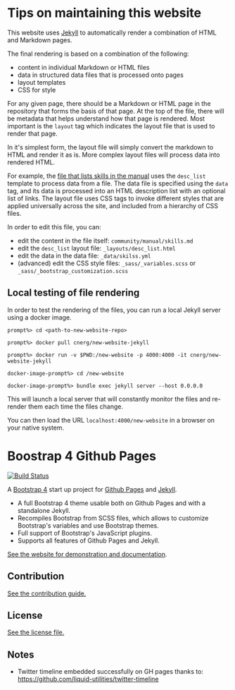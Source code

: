 # Tips on maintaining this website

This website uses [Jekyll](https://jekyllrb.com/) to automatically render a combination of HTML and Markdown pages.

The final rendering is based on a combination of the following:
* content in individual Markdown or HTML files
* data in structured data files that is processed onto pages
* layout templates
* CSS for style

For any given page, there should be a Markdown or HTML page in the repository
that forms the basis of that page.  At the top of the file, there will be
metadata that helps understand how that page is rendered.  Most important is the
`layout` tag which indicates the layout file that is used to render that page.

In it's simplest form, the layout file will simply convert the markdown to HTML
and render it as is.  More complex layout files will process data into rendered
HTML.  

For example, the [file that lists skills in the
manual](community/manual/skills.md) uses the `desc_list` template to process
data from a file.  The data file is specified using the `data` tag, and its data
is processed into an HTML description list with an optional list of links.  The
layout file uses CSS tags to invoke different styles that are applied
universally across the site, and included from a hierarchy of CSS files.

In order to edit this file, you can:
 * edit the content in the file itself: `community/manual/skills.md`
 * edit the `desc_list` layout file: `_layouts/desc_list.html`
 * edit the data in the data file: `_data/skilss.yml`
 * (advanced) edit the CSS style files: `_sass/_variables.scss` or
   `_sass/_bootstrap_customization.scss` 

## Local testing of file rendering

In order to test the rendering of the files, you can run a local Jekyll server
using a docker image.

```
prompt%> cd <path-to-new-website-repo>

prompt%> docker pull cnerg/new-website-jekyll

prompt%> docker run -v $PWD:/new-website -p 4000:4000 -it cnerg/new-website-jekyll

docker-image-prompt%> cd /new-website

docker-image-prompt%> bundle exec jekyll server --host 0.0.0.0

```

This will launch a local server that will constantly monitor the files and
re-render them each time the files change.

You can then load the URL `localhost:4000/new-website` in a browser on your native system.

# Boostrap 4 Github Pages

[![Build Status](https://travis-ci.org/nicolas-van/bootstrap-4-github-pages.svg?branch=master)](https://travis-ci.org/nicolas-van/bootstrap-4-github-pages)

A [Bootstrap 4](https://getbootstrap.com/) start up project for [Github Pages](https://pages.github.com/) and [Jekyll](https://jekyllrb.com/).

* A full Bootstrap 4 theme usable both on Github Pages and with a standalone Jekyll.
* Recompiles Bootstrap from SCSS files, which allows to customize Bootstrap's variables and use Bootstrap themes.
* Full support of Bootstrap's JavaScript plugins.
* Supports all features of Github Pages and Jekyll.

[See the website for demonstration and documentation](https://nicolas-van.github.io/bootstrap-4-github-pages/).

## Contribution

[See the contribution guide.](./CONTRIBUTING.md)

## License

[See the license file.](./LICENSE.md)

## Notes

* Twitter timeline embedded successfully on GH pages thanks to: https://github.com/liquid-utilities/twitter-timeline